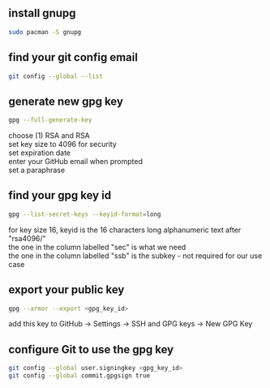 ## install gnupg

```bash
sudo pacman -S gnupg
```

## find your git config email

```bash
git config --global --list
```

## generate new gpg key

```bash
gpg --full-generate-key
```

choose (1) RSA and RSA  
set key size to 4096 for security  
set expiration date  
enter your GitHub email when prompted  
set a paraphrase

## find your gpg key id

```bash
gpg --list-secret-keys --keyid-format=long
```

for key size 16, keyid is the 16 characters long alphanumeric text after "rsa4096/"  
the one in the column labelled "sec" is what we need  
the one in the column labelled "ssb" is the subkey - not required for our use case

## export your public key

```bash
gpg --armor --export <gpg_key_id>
```

add this key to GitHub -> Settings -> SSH and GPG keys -> New GPG Key

## configure Git to use the gpg key

```bash
git config --global user.signingkey <gpg_key_id>
git config --global commit.gpgsign true
```
